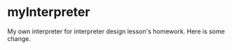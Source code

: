 myInterpreter
=============

My own interpreter for interpreter design lesson's homework.
Here is some change.
